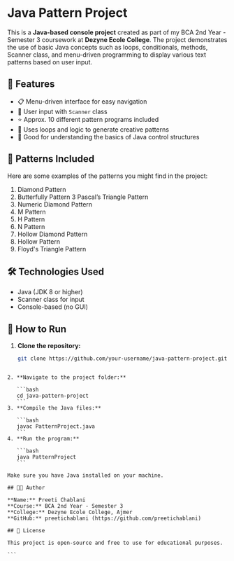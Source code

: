 # Java Pattern Project

This is a **Java-based console project** created as part of my BCA 2nd Year - Semester 3 coursework at **Dezyne Ecole College**. The project demonstrates the use of basic Java concepts such as loops, conditionals, methods, Scanner class, and menu-driven programming to display various text patterns based on user input.

## 🚀 Features

- 📋 Menu-driven interface for easy navigation
- 🔢 User input with `Scanner` class
- ⭐ Approx. 10 different pattern programs included
- 🔁 Uses loops and logic to generate creative patterns
- 🧠 Good for understanding the basics of Java control structures

## 📌 Patterns Included

Here are some examples of the patterns you might find in the project:

1. Diamond Pattern
2. Butterfully Pattern
3  Pascal’s Triangle Pattern
4. Numeric  Diamond Pattern
5. M Pattern
6. H Pattern
7. N Pattern
8. Hollow Diamond Pattern
9. Hollow Pattern
10. Floyd's Triangle Pattern


## 🛠 Technologies Used

- Java (JDK 8 or higher)
- Scanner class for input
- Console-based (no GUI)

## 📂 How to Run

1. **Clone the repository:**
   ```bash
   git clone https://github.com/your-username/java-pattern-project.git
````

2. **Navigate to the project folder:**

   ```bash
   cd java-pattern-project
   ```
3. **Compile the Java files:**

   ```bash
   javac PatternProject.java
   ```
4. **Run the program:**

   ```bash
   java PatternProject
   ```

Make sure you have Java installed on your machine.

## 🧑‍🎓 Author

**Name:** Preeti Chablani
**Course:** BCA 2nd Year - Semester 3
**College:** Dezyne Ecole College, Ajmer
**GitHub:** preetichablani (https://github.com/preetichablani)

## 📜 License

This project is open-source and free to use for educational purposes.

```

